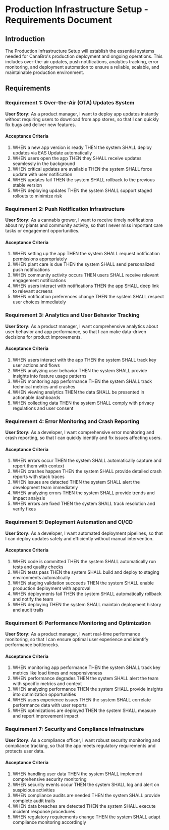 # Production Infrastructure Setup - Requirements Document

## Introduction

The Production Infrastructure Setup will establish the essential systems needed for CanaBro's production deployment and ongoing operations. This includes over-the-air updates, push notifications, analytics tracking, error monitoring, and deployment automation to ensure a reliable, scalable, and maintainable production environment.

## Requirements

### Requirement 1: Over-the-Air (OTA) Updates System

**User Story:** As a product manager, I want to deploy app updates instantly without requiring users to download from app stores, so that I can quickly fix bugs and deliver new features.

#### Acceptance Criteria

1. WHEN a new app version is ready THEN the system SHALL deploy updates via EAS Update automatically
2. WHEN users open the app THEN they SHALL receive updates seamlessly in the background
3. WHEN critical updates are available THEN the system SHALL force update with user notification
4. WHEN updates fail THEN the system SHALL rollback to the previous stable version
5. WHEN deploying updates THEN the system SHALL support staged rollouts to minimize risk

### Requirement 2: Push Notification Infrastructure

**User Story:** As a cannabis grower, I want to receive timely notifications about my plants and community activity, so that I never miss important care tasks or engagement opportunities.

#### Acceptance Criteria

1. WHEN setting up the app THEN the system SHALL request notification permissions appropriately
2. WHEN plant care is due THEN the system SHALL send personalized push notifications
3. WHEN community activity occurs THEN users SHALL receive relevant engagement notifications
4. WHEN users interact with notifications THEN the app SHALL deep link to relevant screens
5. WHEN notification preferences change THEN the system SHALL respect user choices immediately

### Requirement 3: Analytics and User Behavior Tracking

**User Story:** As a product manager, I want comprehensive analytics about user behavior and app performance, so that I can make data-driven decisions for product improvements.

#### Acceptance Criteria

1. WHEN users interact with the app THEN the system SHALL track key user actions and flows
2. WHEN analyzing user behavior THEN the system SHALL provide insights into feature usage patterns
3. WHEN monitoring app performance THEN the system SHALL track technical metrics and crashes
4. WHEN viewing analytics THEN the data SHALL be presented in actionable dashboards
5. WHEN collecting data THEN the system SHALL comply with privacy regulations and user consent

### Requirement 4: Error Monitoring and Crash Reporting

**User Story:** As a developer, I want comprehensive error monitoring and crash reporting, so that I can quickly identify and fix issues affecting users.

#### Acceptance Criteria

1. WHEN errors occur THEN the system SHALL automatically capture and report them with context
2. WHEN crashes happen THEN the system SHALL provide detailed crash reports with stack traces
3. WHEN issues are detected THEN the system SHALL alert the development team immediately
4. WHEN analyzing errors THEN the system SHALL provide trends and impact analysis
5. WHEN errors are fixed THEN the system SHALL track resolution and verify fixes

### Requirement 5: Deployment Automation and CI/CD

**User Story:** As a developer, I want automated deployment pipelines, so that I can deploy updates safely and efficiently without manual intervention.

#### Acceptance Criteria

1. WHEN code is committed THEN the system SHALL automatically run tests and quality checks
2. WHEN tests pass THEN the system SHALL build and deploy to staging environments automatically
3. WHEN staging validation succeeds THEN the system SHALL enable production deployment with approval
4. WHEN deployments fail THEN the system SHALL automatically rollback and notify the team
5. WHEN deploying THEN the system SHALL maintain deployment history and audit trails

### Requirement 6: Performance Monitoring and Optimization

**User Story:** As a product manager, I want real-time performance monitoring, so that I can ensure optimal user experience and identify performance bottlenecks.

#### Acceptance Criteria

1. WHEN monitoring app performance THEN the system SHALL track key metrics like load times and responsiveness
2. WHEN performance degrades THEN the system SHALL alert the team with specific metrics and context
3. WHEN analyzing performance THEN the system SHALL provide insights into optimization opportunities
4. WHEN users experience issues THEN the system SHALL correlate performance data with user reports
5. WHEN optimizations are deployed THEN the system SHALL measure and report improvement impact

### Requirement 7: Security and Compliance Infrastructure

**User Story:** As a compliance officer, I want robust security monitoring and compliance tracking, so that the app meets regulatory requirements and protects user data.

#### Acceptance Criteria

1. WHEN handling user data THEN the system SHALL implement comprehensive security monitoring
2. WHEN security events occur THEN the system SHALL log and alert on suspicious activities
3. WHEN compliance audits are needed THEN the system SHALL provide complete audit trails
4. WHEN data breaches are detected THEN the system SHALL execute incident response procedures
5. WHEN regulatory requirements change THEN the system SHALL adapt compliance monitoring accordingly